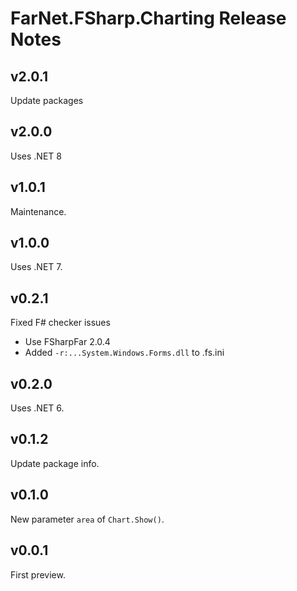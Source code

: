 # FarNet.FSharp.Charting Release Notes

## v2.0.1

Update packages

## v2.0.0

Uses .NET 8

## v1.0.1

Maintenance.

## v1.0.0

Uses .NET 7.

## v0.2.1

Fixed F# checker issues

- Use FSharpFar 2.0.4
- Added `-r:...System.Windows.Forms.dll` to .fs.ini

## v0.2.0

Uses .NET 6.

## v0.1.2

Update package info.

## v0.1.0

New parameter `area` of `Chart.Show()`.

## v0.0.1

First preview.
